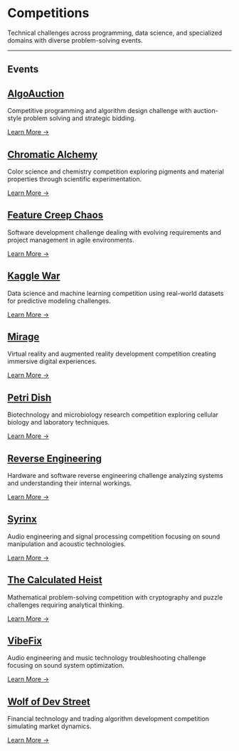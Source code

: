 # Competitions

Technical challenges across programming, data science, and specialized domains with diverse problem-solving events.

---

## Events

## [AlgoAuction](./competitions/algoauction)
Competitive programming and algorithm design challenge with auction-style problem solving and strategic bidding.

[Learn More →](./competitions/algoauction)

## [Chromatic Alchemy](./competitions/chromatic-alchemy)
Color science and chemistry competition exploring pigments and material properties through scientific experimentation.

[Learn More →](./competitions/chromatic-alchemy)

## [Feature Creep Chaos](./competitions/feature-creep-chaos)
Software development challenge dealing with evolving requirements and project management in agile environments.

[Learn More →](./competitions/feature-creep-chaos)

## [Kaggle War](./competitions/kaggle-war)
Data science and machine learning competition using real-world datasets for predictive modeling challenges.

[Learn More →](./competitions/kaggle-war)

## [Mirage](./competitions/mirage)
Virtual reality and augmented reality development competition creating immersive digital experiences.

[Learn More →](./competitions/mirage)

## [Petri Dish](./competitions/petri-dish)
Biotechnology and microbiology research competition exploring cellular biology and laboratory techniques.

[Learn More →](./competitions/petri-dish)

## [Reverse Engineering](./competitions/reverse-engineering)
Hardware and software reverse engineering challenge analyzing systems and understanding their internal workings.

[Learn More →](./competitions/reverse-engineering)

## [Syrinx](./competitions/syrinx)
Audio engineering and signal processing competition focusing on sound manipulation and acoustic technologies.

[Learn More →](./competitions/syrinx)

## [The Calculated Heist](./competitions/the-calculated-heist)
Mathematical problem-solving competition with cryptography and puzzle challenges requiring analytical thinking.

[Learn More →](./competitions/the-calculated-heist)

## [VibeFix](./competitions/vibefix)
Audio engineering and music technology troubleshooting challenge focusing on sound system optimization.

[Learn More →](./competitions/vibefix)

## [Wolf of Dev Street](./competitions/wolf-of-dev-street)
Financial technology and trading algorithm development competition simulating market dynamics.

[Learn More →](./competitions/wolf-of-dev-street)